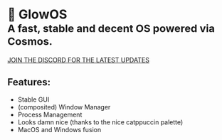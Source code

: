 # 🌟 GlowOS<br><sup>A fast, stable and decent OS powered via Cosmos.</sup>

[JOIN THE DISCORD FOR THE LATEST UPDATES](https://discord.gg/EV2FjHfcPh)

## Features:
- Stable GUI
- (composited) Window Manager
- Process Management
- Looks damn nice (thanks to the nice catppuccin palette)
- MacOS and Windows fusion
